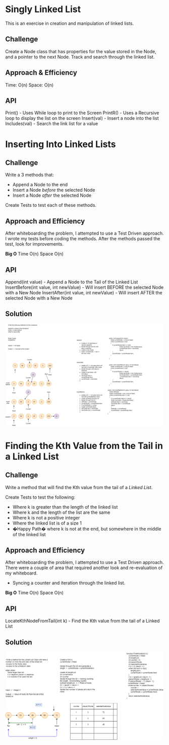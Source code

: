 # Singly Linked List
This is an exercise in creation and manipulation of linked lists.

## Challenge

Create a Node class that has properties for the value stored in the Node, and a pointer to the next Node. Track and search through 
the linked list.

## Approach & Efficiency
Time: O(n)
Space: O(n)

## API

Print() - Uses While loop to print to the Screen
PrintR() - Uses a Recursive loop to display the list on the screen
Insert(val) - Insert a node into the list
Includes(val) - Search the link list for a value

# Inserting Into Linked Lists

## Challenge

Write a 3 methods that:

+ Append a Node to the end
+ Insert a Node *before* the selected Node
+ Insert a Node *after* the selected Node

Create Tests to test each of these methods.

##  Approach and Efficiency

After whiteboarding the problem, I attempted to use a Test Driven approach.
I wrote my tests before coding the methods.  After the methods passed the test, 
look for improvements.  

**Big O**
Time O(n)
Space O(n)

## API

Append(int value) - Append a Node to the Tail of the Linked List
InsertBefore(int value, int newValue) - Will insert BEFORE the selected Node with a New Node
InsertAfter(int value, int newValue) - Will insert AFTER the selected Node with a New Node

## Solution

![Code Challenge 6 WhiteBoard](./assets/CodeChallenge6.png)

# Finding the Kth Value from the Tail in a Linked List

## Challenge

Write a method that will find the Kth value from the tail of a *Linked List*.

Create Tests to test the following:

+ Where k is greater than the length of the linked list
+ Where k and the length of the list are the same
+ Where k is not a positive integer
+ Where the linked list is of a size 1
+ �Happy Path� where k is not at the end, but somewhere in the middle of the linked list

##  Approach and Efficiency

After whiteboarding the problem, I attempted to use a Test Driven approach.
There were a couple of area that required another look and re-evaluation of my whiteboard.  
+ Syncing a counter and iteration through the linked list.

**Big O**
Time O(n)
Space O(n)

## API

LocateKthNodeFromTail(int k) - Find the Kth value from the tail of a Linked List

## Solution

![Code Challenge 7 WhiteBoard](./assets/CodeChallenge7.png)

